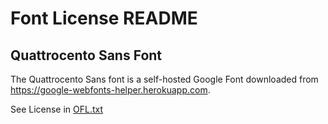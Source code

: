 # Font License README

## Quattrocento Sans Font

The Quattrocento Sans font is a self-hosted Google Font downloaded from https://google-webfonts-helper.herokuapp.com.

See License in [OFL.txt](OFL.txt)